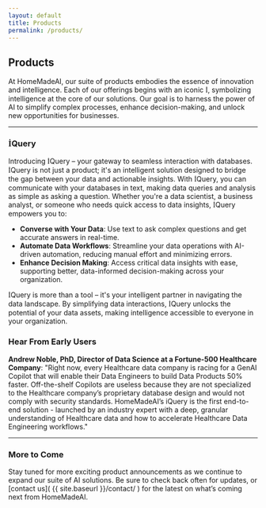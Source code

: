 ```yaml
---
layout: default
title: Products
permalink: /products/
---
```


## Products
At HomeMadeAI, our suite of products embodies the essence of innovation and intelligence. Each of our offerings begins with an iconic <span style="font-family: Times New Roman, serif;">İ</span>, symbolizing intelligence at the core of our solutions. Our goal is to harness the power of AI to simplify complex processes, enhance decision-making, and unlock new opportunities for businesses.

---

### <span style="font-family: Times New Roman, serif;">İ</span>Query

Introducing <span style="font-family: Times New Roman, serif;">İ</span>Query – your gateway to seamless interaction with databases. <span style="font-family: Times New Roman, serif;">İ</span>Query is not just a product; it's an intelligent solution designed to bridge the gap between your data and actionable insights. With <span style="font-family: Times New Roman, serif;">İ</span>Query, you can communicate with your databases in text, making data queries and analysis as simple as asking a question. Whether you're a data scientist, a business analyst, or someone who needs quick access to data insights, <span style="font-family: Times New Roman, serif;">İ</span>Query empowers you to:

- **Converse with Your Data**: Use text to ask complex questions and get accurate answers in real-time.
- **Automate Data Workflows**: Streamline your data operations with AI-driven automation, reducing manual effort and minimizing errors.
- **Enhance Decision Making**: Access critical data insights with ease, supporting better, data-informed decision-making across your organization.

<span style="font-family: Times New Roman, serif;">İ</span>Query is more than a tool – it's your intelligent partner in navigating the data landscape. By simplifying data interactions, <span style="font-family: Times New Roman, serif;">İ</span>Query unlocks the potential of your data assets, making intelligence accessible to everyone in your organization.

### Hear From Early Users

<div class="testimonial-box">
    <strong>Andrew Noble, PhD, Director of Data Science at a Fortune-500 Healthcare Company</strong>: "Right now, every Healthcare data company is racing for a GenAI Copilot that will enable their Data Engineers to build Data Products 50% faster.  Off-the-shelf Copilots are useless because they are not specialized to the Healthcare company’s proprietary database design and would not comply with security standards.  HomeMadeAI’s iQuery is the first end-to-end solution - launched by an industry expert with a deep, granular understanding of Healthcare data and how to accelerate Healthcare Data Engineering workflows."
</div>

---

### More to Come

Stay tuned for more exciting product announcements as we continue to expand our suite of AI solutions. Be sure to check back often for updates, or [contact us]( {{ site.baseurl }}/contact/ ) for the latest on what’s coming next from HomeMadeAI.
